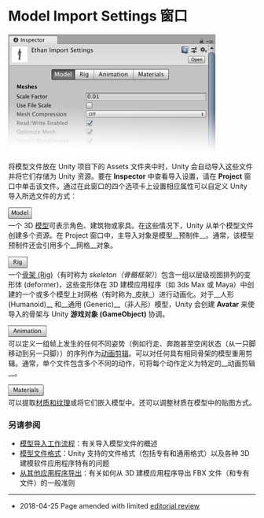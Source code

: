 # Model Import Settings 窗口

![Import Settings 窗口](../uploads/Main/classFBXImporter-Inspector.png)

将模型文件放在 Unity 项目下的 Assets 文件夹中时，Unity 会自动导入这些文件并将它们存储为 Unity 资源。要在 __Inspector__ 中查看导入设置，请在 __Project__ 窗口中单击该文件。通过在此窗口的四个选项卡上设置相应属性可以自定义 Unity 导入所选文件的方式：

[![Model 选项卡](../uploads/Main/class-FBXImporter_Model-tab.png)](FBXImporter-Model.html)<br/>一个 3D [模型](FBXImporter-Model.html)可表示角色、建筑物或家具。在这些情况下，Unity 从单个模型文件创建多个资源。在 Project 窗口中，主导入对象是模型__预制件__。通常，该模型预制件还会引用多个__网格__对象。

[![Rig 选项卡](../uploads/Main/class-FBXImporter_Rig-tab.png)](FBXImporter-Rig.html)<br/>一个[骨架 (Rig)](FBXImporter-Rig.html)（有时称为 _skeleton（骨骼框架）_）包含一组以层级视图排列的变形体 (deformer)，这些变形体在 3D 建模应用程序（如 3ds Max 或 Maya）中创建的一个或多个模型上对网格（有时称为_皮肤_）进行动画化。对于__人形 (Humanoid)__ 和__通用 (Generic)__（非人形）模型，Unity 会创建 __Avatar__ 来使导入的骨架与 Unity __游戏对象 (GameObject)__ 协调。

[![Animation 选项卡](../uploads/Main/class-FBXImporter_Animation-tab.png)](class-AnimationClip.html)<br/>可以定义一组帧上发生的任何不同姿势（例如行走、奔跑甚至空闲状态（从一只脚移动到另一只脚））的序列作为[动画剪辑](class-AnimationClip.html)。可以对任何具有相同骨架的模型重用剪辑。通常，单个文件包含多个不同的动作，可将每个动作定义为特定的__动画剪辑__。

[![Materials 选项卡](../uploads/Main/class-FBXImporter_Materials-tab.png)](FBXImporter-Materials.html)<br/>可以提取[材质和纹理](FBXImporter-Materials.html)或将它们嵌入模型中。还可以调整材质在模型中的贴图方式。


### 另请参阅

* [模型导入工作流程](ImportingModelFiles.html)：有关导入模型文件的概述
* [模型文件格式](3D-formats.html)：Unity 支持的文件格式（包括专有和通用格式）以及各种 3D 建模软件应用程序特有的问题
* [从其他应用程序导出](HOWTO-exportFBX.html)：有关如何从 3D 建模应用程序导出 FBX 文件（和专有文件）的一般准则

---

* <span class="page-edit"> 2018-04-25  Page amended with limited [editorial review](DocumentationEditorialReview.html)
</span>
